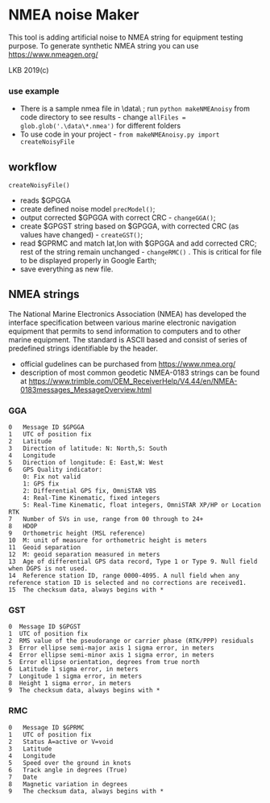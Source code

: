 # NMEA noise Maker


This tool is adding artificial noise to NMEA string for equipment testing purpose.
To generate synthetic NMEA string you can use <https://www.nmeagen.org/>


LKB 2019(c)

### use example

* There is a sample nmea file in \data\ ; run `python makeNMEAnoisy` from code directory to see results
		- change `allFiles = glob.glob('.\data\*.nmea')` for different folders
* To use code in your project - `from makeNMEAnoisy.py import createNoisyFile`


## workflow

`createNoisyFile()` 

* reads $GPGGA
* create defined noise model `precModel()`;
* output corrected $GPGGA with correct CRC - `changeGGA()`;
* create $GPGST string based on $GPGGA, with corrected CRC (as values have changed) - `createGST()`;
* read $GPRMC and match lat,lon with $GPGGA and add corrected CRC; rest of the string remain unchanged - `changeRMC()` . This is critical for file to be displayed properly in Google Earth; 
* save everything as new file.


## NMEA strings 

The National Marine Electronics Association (NMEA) has developed the interface specification between various marine electronic navigation equipment that permits to send information to computers and to other marine equipment. The standard is ASCII based and consist of series of predefined strings identifiable by the header.

* official gudelines can be purchased from <https://www.nmea.org/>
* description of most common geodetic NMEA-0183 strings can be found at <https://www.trimble.com/OEM_ReceiverHelp/V4.44/en/NMEA-0183messages_MessageOverview.html>


### GGA

```
0	Message ID $GPGGA
1	UTC of position fix
2	Latitude
3	Direction of latitude: N: North,S: South
4	Longitude
5	Direction of longitude: E: East,W: West
6	GPS Quality indicator:
	0: Fix not valid
	1: GPS fix
	2: Differential GPS fix, OmniSTAR VBS
	4: Real-Time Kinematic, fixed integers
	5: Real-Time Kinematic, float integers, OmniSTAR XP/HP or Location RTK
7	Number of SVs in use, range from 00 through to 24+
8	HDOP
9	Orthometric height (MSL reference)
10	M: unit of measure for orthometric height is meters
11	Geoid separation
12	M: geoid separation measured in meters
13	Age of differential GPS data record, Type 1 or Type 9. Null field when DGPS is not used.
14	Reference station ID, range 0000-4095. A null field when any reference station ID is selected and no corrections are received1.
15	The checksum data, always begins with *
```

### GST

```
0  Message ID $GPGST
1  UTC of position fix
2  RMS value of the pseudorange or carrier phase (RTK/PPP) residuals
3  Error ellipse semi-major axis 1 sigma error, in meters
4  Error ellipse semi-minor axis 1 sigma error, in meters
5  Error ellipse orientation, degrees from true north
6  Latitude 1 sigma error, in meters
7  Longitude 1 sigma error, in meters
8  Height 1 sigma error, in meters
9  The checksum data, always begins with *
```

### RMC

```
0	Message ID $GPRMC
1	UTC of position fix
2	Status A=active or V=void
3	Latitude
4	Longitude
5	Speed over the ground in knots
6	Track angle in degrees (True)
7	Date
8	Magnetic variation in degrees
9	The checksum data, always begins with *
```
